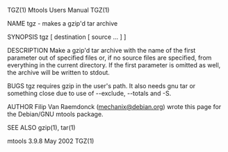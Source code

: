 TGZ(1)                                    Mtools Users Manual                                   TGZ(1)

NAME
       tgz - makes a gzip'd tar archive

SYNOPSIS
       tgz [ destination [ source ...  ] ]

DESCRIPTION
       Make a gzip'd tar archive with the name of the first parameter out of specified files or, if no
       source files are specified, from everything in the current directory.  If the  first  parameter
       is omitted as well, the archive will be written to stdout.

BUGS
       tgz  requires  gzip in the user's path.  It also needs gnu tar or something close due to use of
       --exclude, --totals and -S.

AUTHOR
       Filip Van Raemdonck (mechanix@debian.org) wrote this page for the Debian/GNU mtools package.

SEE ALSO
       gzip(1), tar(1)

mtools 3.9.8                                   May 2002                                         TGZ(1)
